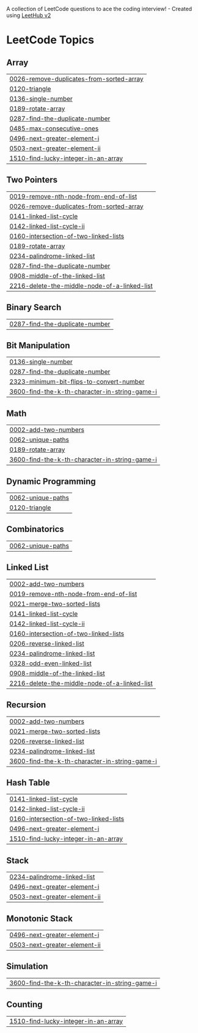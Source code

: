A collection of LeetCode questions to ace the coding interview! - Created using [LeetHub v2](https://github.com/arunbhardwaj/LeetHub-2.0)
<!---LeetCode Topics Start-->
# LeetCode Topics
## Array
|  |
| ------- |
| [0026-remove-duplicates-from-sorted-array](https://github.com/hotshott22/LC-solutions/tree/master/0026-remove-duplicates-from-sorted-array) |
| [0120-triangle](https://github.com/hotshott22/LC-solutions/tree/master/0120-triangle) |
| [0136-single-number](https://github.com/hotshott22/LC-solutions/tree/master/0136-single-number) |
| [0189-rotate-array](https://github.com/hotshott22/LC-solutions/tree/master/0189-rotate-array) |
| [0287-find-the-duplicate-number](https://github.com/hotshott22/LC-solutions/tree/master/0287-find-the-duplicate-number) |
| [0485-max-consecutive-ones](https://github.com/hotshott22/LC-solutions/tree/master/0485-max-consecutive-ones) |
| [0496-next-greater-element-i](https://github.com/hotshott22/LC-solutions/tree/master/0496-next-greater-element-i) |
| [0503-next-greater-element-ii](https://github.com/hotshott22/LC-solutions/tree/master/0503-next-greater-element-ii) |
| [1510-find-lucky-integer-in-an-array](https://github.com/hotshott22/LC-solutions/tree/master/1510-find-lucky-integer-in-an-array) |
## Two Pointers
|  |
| ------- |
| [0019-remove-nth-node-from-end-of-list](https://github.com/hotshott22/LC-solutions/tree/master/0019-remove-nth-node-from-end-of-list) |
| [0026-remove-duplicates-from-sorted-array](https://github.com/hotshott22/LC-solutions/tree/master/0026-remove-duplicates-from-sorted-array) |
| [0141-linked-list-cycle](https://github.com/hotshott22/LC-solutions/tree/master/0141-linked-list-cycle) |
| [0142-linked-list-cycle-ii](https://github.com/hotshott22/LC-solutions/tree/master/0142-linked-list-cycle-ii) |
| [0160-intersection-of-two-linked-lists](https://github.com/hotshott22/LC-solutions/tree/master/0160-intersection-of-two-linked-lists) |
| [0189-rotate-array](https://github.com/hotshott22/LC-solutions/tree/master/0189-rotate-array) |
| [0234-palindrome-linked-list](https://github.com/hotshott22/LC-solutions/tree/master/0234-palindrome-linked-list) |
| [0287-find-the-duplicate-number](https://github.com/hotshott22/LC-solutions/tree/master/0287-find-the-duplicate-number) |
| [0908-middle-of-the-linked-list](https://github.com/hotshott22/LC-solutions/tree/master/0908-middle-of-the-linked-list) |
| [2216-delete-the-middle-node-of-a-linked-list](https://github.com/hotshott22/LC-solutions/tree/master/2216-delete-the-middle-node-of-a-linked-list) |
## Binary Search
|  |
| ------- |
| [0287-find-the-duplicate-number](https://github.com/hotshott22/LC-solutions/tree/master/0287-find-the-duplicate-number) |
## Bit Manipulation
|  |
| ------- |
| [0136-single-number](https://github.com/hotshott22/LC-solutions/tree/master/0136-single-number) |
| [0287-find-the-duplicate-number](https://github.com/hotshott22/LC-solutions/tree/master/0287-find-the-duplicate-number) |
| [2323-minimum-bit-flips-to-convert-number](https://github.com/hotshott22/LC-solutions/tree/master/2323-minimum-bit-flips-to-convert-number) |
| [3600-find-the-k-th-character-in-string-game-i](https://github.com/hotshott22/LC-solutions/tree/master/3600-find-the-k-th-character-in-string-game-i) |
## Math
|  |
| ------- |
| [0002-add-two-numbers](https://github.com/hotshott22/LC-solutions/tree/master/0002-add-two-numbers) |
| [0062-unique-paths](https://github.com/hotshott22/LC-solutions/tree/master/0062-unique-paths) |
| [0189-rotate-array](https://github.com/hotshott22/LC-solutions/tree/master/0189-rotate-array) |
| [3600-find-the-k-th-character-in-string-game-i](https://github.com/hotshott22/LC-solutions/tree/master/3600-find-the-k-th-character-in-string-game-i) |
## Dynamic Programming
|  |
| ------- |
| [0062-unique-paths](https://github.com/hotshott22/LC-solutions/tree/master/0062-unique-paths) |
| [0120-triangle](https://github.com/hotshott22/LC-solutions/tree/master/0120-triangle) |
## Combinatorics
|  |
| ------- |
| [0062-unique-paths](https://github.com/hotshott22/LC-solutions/tree/master/0062-unique-paths) |
## Linked List
|  |
| ------- |
| [0002-add-two-numbers](https://github.com/hotshott22/LC-solutions/tree/master/0002-add-two-numbers) |
| [0019-remove-nth-node-from-end-of-list](https://github.com/hotshott22/LC-solutions/tree/master/0019-remove-nth-node-from-end-of-list) |
| [0021-merge-two-sorted-lists](https://github.com/hotshott22/LC-solutions/tree/master/0021-merge-two-sorted-lists) |
| [0141-linked-list-cycle](https://github.com/hotshott22/LC-solutions/tree/master/0141-linked-list-cycle) |
| [0142-linked-list-cycle-ii](https://github.com/hotshott22/LC-solutions/tree/master/0142-linked-list-cycle-ii) |
| [0160-intersection-of-two-linked-lists](https://github.com/hotshott22/LC-solutions/tree/master/0160-intersection-of-two-linked-lists) |
| [0206-reverse-linked-list](https://github.com/hotshott22/LC-solutions/tree/master/0206-reverse-linked-list) |
| [0234-palindrome-linked-list](https://github.com/hotshott22/LC-solutions/tree/master/0234-palindrome-linked-list) |
| [0328-odd-even-linked-list](https://github.com/hotshott22/LC-solutions/tree/master/0328-odd-even-linked-list) |
| [0908-middle-of-the-linked-list](https://github.com/hotshott22/LC-solutions/tree/master/0908-middle-of-the-linked-list) |
| [2216-delete-the-middle-node-of-a-linked-list](https://github.com/hotshott22/LC-solutions/tree/master/2216-delete-the-middle-node-of-a-linked-list) |
## Recursion
|  |
| ------- |
| [0002-add-two-numbers](https://github.com/hotshott22/LC-solutions/tree/master/0002-add-two-numbers) |
| [0021-merge-two-sorted-lists](https://github.com/hotshott22/LC-solutions/tree/master/0021-merge-two-sorted-lists) |
| [0206-reverse-linked-list](https://github.com/hotshott22/LC-solutions/tree/master/0206-reverse-linked-list) |
| [0234-palindrome-linked-list](https://github.com/hotshott22/LC-solutions/tree/master/0234-palindrome-linked-list) |
| [3600-find-the-k-th-character-in-string-game-i](https://github.com/hotshott22/LC-solutions/tree/master/3600-find-the-k-th-character-in-string-game-i) |
## Hash Table
|  |
| ------- |
| [0141-linked-list-cycle](https://github.com/hotshott22/LC-solutions/tree/master/0141-linked-list-cycle) |
| [0142-linked-list-cycle-ii](https://github.com/hotshott22/LC-solutions/tree/master/0142-linked-list-cycle-ii) |
| [0160-intersection-of-two-linked-lists](https://github.com/hotshott22/LC-solutions/tree/master/0160-intersection-of-two-linked-lists) |
| [0496-next-greater-element-i](https://github.com/hotshott22/LC-solutions/tree/master/0496-next-greater-element-i) |
| [1510-find-lucky-integer-in-an-array](https://github.com/hotshott22/LC-solutions/tree/master/1510-find-lucky-integer-in-an-array) |
## Stack
|  |
| ------- |
| [0234-palindrome-linked-list](https://github.com/hotshott22/LC-solutions/tree/master/0234-palindrome-linked-list) |
| [0496-next-greater-element-i](https://github.com/hotshott22/LC-solutions/tree/master/0496-next-greater-element-i) |
| [0503-next-greater-element-ii](https://github.com/hotshott22/LC-solutions/tree/master/0503-next-greater-element-ii) |
## Monotonic Stack
|  |
| ------- |
| [0496-next-greater-element-i](https://github.com/hotshott22/LC-solutions/tree/master/0496-next-greater-element-i) |
| [0503-next-greater-element-ii](https://github.com/hotshott22/LC-solutions/tree/master/0503-next-greater-element-ii) |
## Simulation
|  |
| ------- |
| [3600-find-the-k-th-character-in-string-game-i](https://github.com/hotshott22/LC-solutions/tree/master/3600-find-the-k-th-character-in-string-game-i) |
## Counting
|  |
| ------- |
| [1510-find-lucky-integer-in-an-array](https://github.com/hotshott22/LC-solutions/tree/master/1510-find-lucky-integer-in-an-array) |
<!---LeetCode Topics End-->